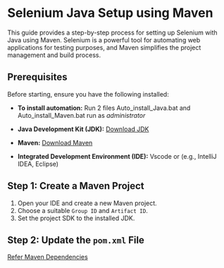 # Selenium Java Setup using Maven

This guide provides a step-by-step process for setting up Selenium with Java using Maven. Selenium is a powerful tool for automating web applications for testing purposes, and Maven simplifies the project management and build process.

## Prerequisites

Before starting, ensure you have the following installed:

- **To install automation:** Run 2 files Auto_install_Java.bat and Auto_install_Maven.bat run as *administrator*


- **Java Development Kit (JDK):** [Download JDK](https://www.oracle.com/java/technologies/javase-jdk11-downloads.html)
- **Maven:** [Download Maven](https://maven.apache.org/download.cgi)
- **Integrated Development Environment (IDE):** Vscode or (e.g., IntelliJ IDEA, Eclipse)

## Step 1: Create a Maven Project

1. Open your IDE and create a new Maven project.
2. Choose a suitable `Group ID` and `Artifact ID`.
3. Set the project SDK to the installed JDK.

## Step 2: Update the `pom.xml` File

[Refer Maven Dependencies](https://mvnrepository.com/)

